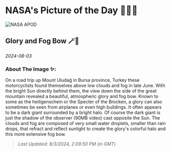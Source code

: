 
# NASA's Picture of the Day 🧑‍🚀💫

  ![NASA APOD](https://apod.nasa.gov/apod/image/2408/GloryFog1.jpg)
  
  ## Glory and Fog Bow 🪄🌌
  
  _2024-08-03_
  
  ### About The Image ✨: 
  
  On a road trip up Mount Uludağ in Bursa province, Turkey these motorcyclists found themselves above low clouds and fog in late June. With the bright Sun directly behind them, the view down the side of the great mountain revealed a beautiful, atmospheric glory and fog bow. Known to some as the heiligenschein or the Specter of the Brocken, a glory can also sometimes be seen from airplanes or even high buildings. It often appears to be a dark giant surrounded by a bright halo. Of course the dark giant is just the shadow of the observer (90MB video) cast opposite the Sun. The clouds and fog are composed of very small water droplets, smaller than rain drops, that refract and reflect sunlight to create the glory's colorful halo and this more extensive fog bow.
  
  
  
  > _Last Updated: 8/3/2024, 2:09:50 PM (in GMT)_
  
